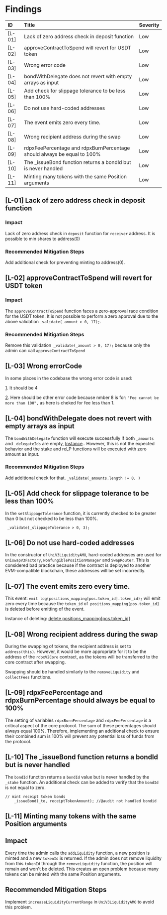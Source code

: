 # Findings

| ID     |  Title                                                                                        | Severity      |
| :------| :------------------------------------------------------------------------------------------   | :------------ |
| [L-01] | Lack of zero address check in deposit function | Low |
| [L-02] | approveContractToSpend will revert for USDT token| Low |
| [L-03] | Wrong error code | Low |
| [L-04] | bondWithDelegate does not revert with empty arrays as input | Low |
| [L-05] | Add check for slippage tolerance to be less than 100% | Low |
| [L-06] | Do not use hard-coded addresses | Low |
| [L-07] | The event emits zero every time. | Low |
| [L-08] |Wrong recipient address during the swap | Low |
| [L-09] | rdpxFeePercentage and rdpxBurnPercentage should always be equal to 100%| Low |
| [L-10] | The _issueBond function returns a bondId but is never handled | Low |
| [L-11] | Minting many tokens with the same Position arguments | Low |

## [L-01] Lack of zero address check in deposit function
### Impact 
Lack of zero address check in `deposit` function for `receiver` address. It is possible to min shares to address(0)

### Recommended Mitigation Steps
Add additional check for preventing minting to address(0).

## [L-02] approveContractToSpend will revert for USDT token
### Impact 
The `approveContractToSpend` function faces a zero-approval race condition for the USDT token. It is not possible to perform a zero approval due to the above validation `_validate(_amount > 0, 17);`.

### Recommended Mitigation Steps
Remove this validation` _validate(_amount > 0, 17);` because only the admin can call `approveContractToSpend`

## [L-03] Wrong errorCode
In some places in the codebase the wrong error code is used:

[1](https://github.com/code-423n4/2023-08-dopex/blob/main/contracts/core/RdpxV2Core.sol#L410). It should be 4

[2](https://github.com/code-423n4/2023-08-dopex/blob/main/contracts/core/RdpxV2Core.sol#L951). Here should be other error code because nmber 8 is for: `"Fee cannot be more than 100",` as here is cheked for fee less than 1.

## [L-04] bondWithDelegate does not revert with empty arrays as input
The `bondWithDelegate` function will execute successfully if both `_amounts` and `_delegateIds` are empty, [Instance](https://github.com/code-423n4/2023-08-dopex/blob/main/contracts/core/RdpxV2Core.sol#L821-L822).. However, this is not the expected behavior and the stake and reLP functions will be executed with zero amount as input.

### Recommended Mitigation Steps
Add additional check for that.
`_validate(_amounts.length != 0, )`

## [L-05] Add check for slippage tolerance to be less than 100%
In the `setSlippageTolerance` function, it is currently checked to be greater than 0 but not checked to be less than 100%.

` _validate(_slippageTolerance > 0, 3);`
## [L-06] Do not use hard-coded addresses
In the constructor of `UniV3LiquidityAMO`, hard-coded addresses are used for `UniswapV3Factory`, `NonfungiblePositionManager` and `SwapRouter`. This is considered bad practice because if the contract is deployed to another EVM-compatible blockchain, these addresses will be set incorrectly.

## [L-07] The event emits zero every time.
This event:
`emit log(positions_mapping[pos.token_id].token_id);` will emit zero every time because the `token_id` of` positions_mapping[pos.token_id]` is deleted before emitting of the event.

Instance of deleting:
[delete positions_mapping[pos.token_id]](https://github.com/code-423n4/2023-08-dopex/blob/main/contracts/amo/UniV3LiquidityAmo.sol#L263)

## [L-08] Wrong recipient address during the swap
During the swapping of tokens, the recipient address is set to `address(this)`. However, it would be more appropriate for it to be the address of the `rdpxV2Core` contract, as the tokens will be transferred to the core contract after swapping. 

Swapping should be handled similarly to the `removeLiquidity` and `collectFees` functions.

## [L-09] rdpxFeePercentage and rdpxBurnPercentage should always be equal to 100%
The setting of variables `rdpxBurnPercentage` and `rdpxFeePercentage` is a critical aspect of the core protocol. The sum of these percentages should always equal 100%. Therefore, implementing an additional check to ensure their combined sum is 100% will prevent any potential loss of funds from the protocol.

## [L-10] The _issueBond function returns a bondId but is never handled
The `bondId` function returns a `bondId` value but is never handled by the `_stake` function. An additional check can be added to verify that the `bondId` is not equal to zero.

```solidity
// mint receipt token bonds
    _issueBond(_to, receiptTokenAmount); //@audit not handled bondid
```

## [L-11] Minting many tokens with the same Position arguments
## Impact
Every time the admin calls the `addLiquidity` function, a new position is minted and a new `tokenId` is returned. If the admin does not remove liquidity from this `tokenId` through the `removeLiquidity` function, the position will remain and won't be deleted. This creates an open problem because many tokens can be minted with the same Position arguments.

## Recommended Mitigation Steps
Implement `increaseLiquidityCurrentRange` in `UniV3LiquidityAMO` to avoid this problem.
